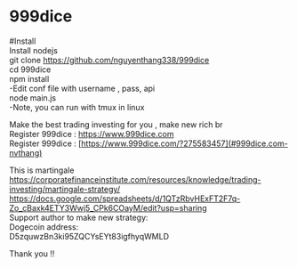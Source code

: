 # 999dice
#Install \
Install nodejs\
git clone https://github.com/nguyenthang338/999dice \
cd 999dice \
npm install  \
-Edit conf file with username , pass, api\
node main.js\
-Note, you can run with tmux in linux

Make the best trading investing for you , make new rich br \
Register 999dice : [https://www.999dice.com ](#https://www.999dice.com/?275583457-) \
Register 999dice : [https://www.999dice.com/?275583457](#999dice.com-nvthang)

This is martingale \
https://corporatefinanceinstitute.com/resources/knowledge/trading-investing/martingale-strategy/ \
https://docs.google.com/spreadsheets/d/1QTzRbvHExFT2F7q-Zo_cBaxk4ETY3Wwj5_CPk6COayM/edit?usp=sharing \
Support author to make new strategy: \
Dogecoin address: \
D5zquwzBn3ki95ZQCYsEYt83igfhyqWMLD

Thank you !!

